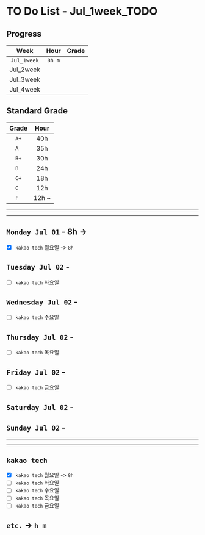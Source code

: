 # TO Do List - Jul_1week_TODO

## Progress
| Week | Hour | Grade |
|:---:|:---:|:---:|
|`Jul_1week`|`8h m`||
|Jul_2week||| 
|Jul_3week|||
|Jul_4week|||

## Standard Grade
| Grade | Hour |
|:---:|:---:|
|`A+`|40h|
|`A `|35h|
|`B+`|30h|
|`B `|24h|
|`C+`|18h|
|`C `|12h|
|`F `|12h ~|

---
---

## `Monday Jul 01` - 8h ->
- [x] `kakao tech` 월요일 -> `8h`


## `Tuesday Jul 02` - 
- [ ] `kakao tech` 화요일


## `Wednesday Jul 02` - 
- [ ] `kakao tech` 수요일


## `Thursday Jul 02` - 
- [ ] `kakao tech` 목요일


## `Friday Jul 02` - 
- [ ] `kakao tech` 금요일


## `Saturday Jul 02` - 


## `Sunday Jul 02` - 



---
---
<!-- ## `Algorithm` - `Do it! 알고리즘 코딩테스트 '자바 편'` -->


<!-- ## `Spring` -> `h m` -->

## `kakao tech`
- [x] `kakao tech` 월요일 -> `8h`
- [ ] `kakao tech` 화요일
- [ ] `kakao tech` 수요일
- [ ] `kakao tech` 목요일
- [ ] `kakao tech` 금요일

## `etc.` -> `h m`


<br><br>

<!-- > `개인공부` : `6h 30m` -> `25h 36m` -> `22h 19m` -> -->

<br><br>

<!-- 
## `Java`
## `OPIc`
## `토익` 
-->




